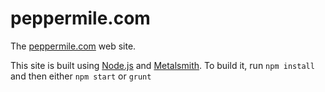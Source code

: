 # peppermile.com

The [peppermile.com](http://peppermile.com) web site.

This site is built using [Node.js](https://www.nodejs.org/) and
[Metalsmith](http://www.metalsmith.io). To build it,
run `npm install` and then either `npm start` or `grunt`
